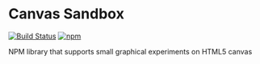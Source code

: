 # Canvas Sandbox 
[![Build Status](https://travis-ci.org/JafarSadik/canvas-sandbox.svg?branch=master)](https://travis-ci.org/JafarSadik/canvas-sandbox)  [![npm](https://img.shields.io/npm/v/canvas-sandbox.svg)](https://www.npmjs.com/package/canvas-sandbox) 

NPM library that supports small graphical experiments on HTML5 canvas


